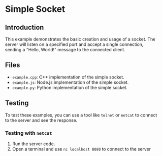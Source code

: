 # Simple Socket

## Introduction

This example demonstrates the basic creation and usage of a socket. The server will listen on a specified port and accept a single connection, sending a "Hello, World!" message to the connected client.

## Files

- `example.cpp`: C++ implementation of the simple socket.
- `example.js`: Node.js implementation of the simple socket.
- `example.py`: Python implementation of the simple socket.

## Testing

To test these examples, you can use a tool like `telnet` or `netcat` to connect to the server and see the response.

### Testing with `netcat`

1. Run the server code.
2. Open a terminal and use `nc localhost 8080` to connect to the server
